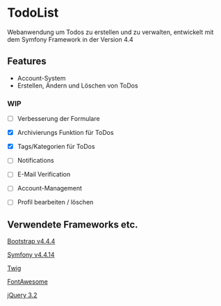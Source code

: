 # TodoList
Webanwendung um Todos zu erstellen und zu verwalten, entwickelt mit dem Symfony Framework in der Version 4.4

## Features
- Account-System
- Erstellen, Ändern und Löschen von ToDos

### WIP
- [ ] Verbesserung der Formulare

- [x] Archivierungs Funktion für ToDos

- [x] Tags/Kategorien für ToDos

- [ ] Notifications

- [ ] E-Mail Verification

- [ ] Account-Management

- [ ] Profil bearbeiten / löschen

## Verwendete Frameworks etc.
[Bootstrap v4.4.4](https://getbootstrap.com/)

[Symfony v4.4.14](https://symfony.com/doc/current/index.html#gsc.tab=0)

[Twig](https://twig.symfony.com/)

[FontAwesome](https://fontawesome.com/)

[jQuery 3.2](https://jquery.com/)





